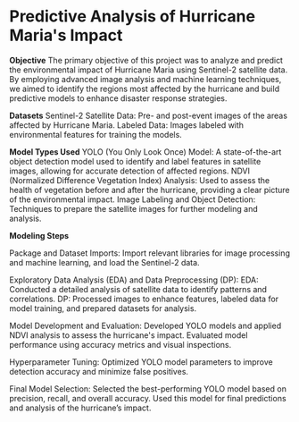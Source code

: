 # Predictive Analysis of Hurricane Maria's Impact

**Objective**
The primary objective of this project was to analyze and predict the environmental impact of Hurricane Maria using Sentinel-2 satellite data. By employing advanced image analysis and machine learning techniques, we aimed to identify the regions most affected by the hurricane and build predictive models to enhance disaster response strategies.

**Datasets**
Sentinel-2 Satellite Data: Pre- and post-event images of the areas affected by Hurricane Maria.
Labeled Data: Images labeled with environmental features for training the models.

**Model Types Used**
YOLO (You Only Look Once) Model: A state-of-the-art object detection model used to identify and label features in satellite images, allowing for accurate detection of affected regions.
NDVI (Normalized Difference Vegetation Index) Analysis: Used to assess the health of vegetation before and after the hurricane, providing a clear picture of the environmental impact.
Image Labeling and Object Detection: Techniques to prepare the satellite images for further modeling and analysis.

**Modeling Steps**

Package and Dataset Imports:
Import relevant libraries for image processing and machine learning, and load the Sentinel-2 data.

Exploratory Data Analysis (EDA) and Data Preprocessing (DP):
EDA: Conducted a detailed analysis of satellite data to identify patterns and correlations.
DP: Processed images to enhance features, labeled data for model training, and prepared datasets for analysis.

Model Development and Evaluation:
Developed YOLO models and applied NDVI analysis to assess the hurricane's impact. Evaluated model performance using accuracy metrics and visual inspections.

Hyperparameter Tuning:
Optimized YOLO model parameters to improve detection accuracy and minimize false positives.

Final Model Selection:
Selected the best-performing YOLO model based on precision, recall, and overall accuracy. Used this model for final predictions and analysis of the hurricane’s impact.
